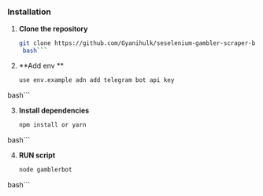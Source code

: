 
### Installation

1. **Clone the repository**

   ```bash
   git clone https://github.com/Gyanihulk/seselenium-gambler-scraper-bot
    bash```

2. **Add env **

   ```bash
   use env.example adn add telegram bot api key 
 bash```

3. **Install dependencies**

   ```bash
   npm install or yarn 
  bash```


4. **RUN script**

   ```bash
   node gamblerbot
  bash```